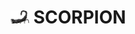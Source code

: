 # <img src="https://raw.githubusercontent.com/kuijjerlab/SCORPION/main/inst/scorpion.png" width="30" title="SCORPION"> SCORPION
